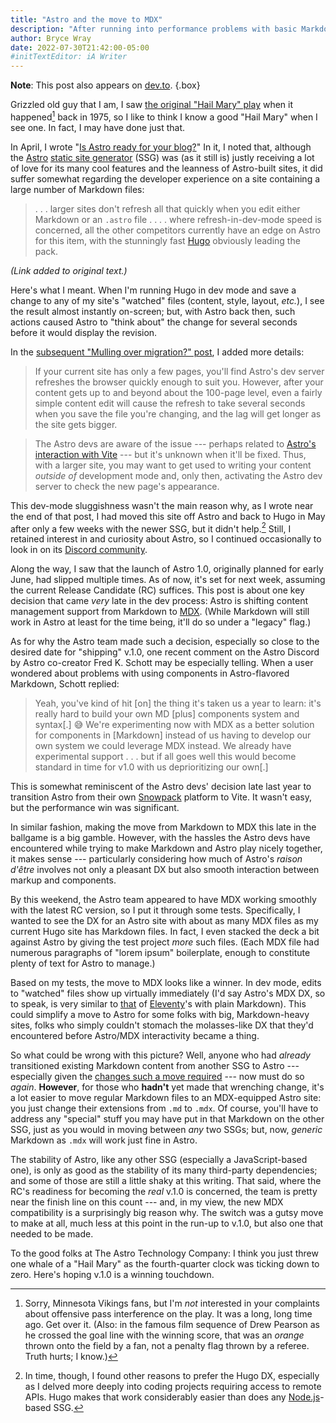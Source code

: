 ```yaml
---
title: "Astro and the move to MDX"
description: "After running into performance problems with basic Markdown, the Astro dev team opts for a more component-oriented flavor — and reaps benefits."
author: Bryce Wray
date: 2022-07-30T21:42:00-05:00
#initTextEditor: iA Writer
---
```


**Note**: This post also appears on [dev.to](https://dev.to/brycewray/astro-and-the-move-to-mdx-4bd0).
{.box}

Grizzled old guy that I am, I saw [the original "Hail Mary" play](https://agatetype.typepad.com/agate_type/2010/10/hail-mary.html) when it happened[^Vikings] back in 1975, so I like to think I know a good "Hail Mary" when I see one. In fact, I may have done just that.

[^Vikings]: Sorry, Minnesota Vikings fans, but I'm *not* interested in your complaints about offensive pass interference on the play. It was a long, long time ago. Get over it. (Also: in the famous film sequence of Drew Pearson as he crossed the goal line with the winning score, that was an *orange* thrown onto the field by a fan, not a penalty flag thrown by a referee. Truth hurts; I know.)

In April, I wrote "[Is Astro ready for your blog?](/posts/2022/04/astro-ready-your-blog/)" In it, I noted that, although the [Astro](https://astro.build) [static site generator](https://jamstack.org/generators) (SSG) was (as it still is) justly receiving a lot of love for its many cool features and the leanness of Astro-built sites, it did suffer somewhat regarding the developer experience on a site containing a large number of Markdown files:

> . . . larger sites don't refresh all that quickly when you edit either Markdown or an `.astro` file . . . . where refresh-in-dev-mode speed is concerned, all the other competitors currently have an edge on Astro for this item, with the stunningly fast [Hugo](https://gohugo.io) obviously leading the pack.

*(Link added to original text.)*

Here's what I meant. When I'm running Hugo in dev mode and save a change to any of my site's "watched" files (content, style, layout, *etc.*), I see the result almost instantly on-screen; but, with Astro back then, such actions caused Astro to "think about" the change for several seconds before it would display the revision.

In the [subsequent "Mulling over migration?" post](/posts/2022/05/mulling-over-migration/), I added more details:

> If your current site has only a few pages, you'll find Astro's dev server refreshes the browser quickly enough to suit you. However, after your content gets up to and beyond about the 100-page level, even a fairly simple content edit will cause the refresh to take several seconds when you save the file you're changing, and the lag will get longer as the site gets bigger.

> The Astro devs are aware of the issue --- perhaps related to [Astro's interaction with Vite](https://astro.build/blog/astro-021-preview/#hello-vite) --- but it's unknown when it'll be fixed. Thus, with a larger site, you may want to get used to writing your content *outside of* development mode and, only then, activating the Astro dev server to check the new page's appearance.

This dev-mode sluggishness wasn't the main reason why, as I wrote near the end of that post, I had moved this site off Astro and back to Hugo in May after only a few weeks with the newer SSG, but it didn't help.[^otherReasons] Still, I retained interest in and curiosity about Astro, so I continued occasionally to look in on its [Discord community](https://astro.build/chat).

[^otherReasons]: In time, though, I found other reasons to prefer the Hugo DX, especially as I delved more deeply into coding projects requiring access to remote APIs. Hugo makes that work considerably easier than does any [Node.js](https://nodejs.org)-based SSG.

Along the way, I saw that the launch of Astro 1.0, originally planned for early June, had slipped multiple times. As of now, it's set for next week, assuming the current Release Candidate (RC) suffices. This post is about one key decision that came *very* late in the dev process: Astro is shifting content management support from Markdown to [MDX](https://mdxjs.com). (While Markdown will still work in Astro at least for the time being, it'll do so under a "legacy" flag.)

As for why the Astro team made such a decision, especially so close to the desired date for "shipping" v.1.0, one recent comment on the Astro Discord by Astro co-creator Fred K. Schott may be especially telling. When a user wondered about problems with using components in Astro-flavored Markdown, Schott replied:

> Yeah, you've kind of hit [on] the thing it's taken us a year to learn: it's really hard to build your own MD [plus] components system and syntax[.] 😅 We're experimenting now with MDX as a better solution for components in [Markdown] instead of us having to develop our own system we could leverage MDX instead. We already have experimental support . . . but if all goes well this would become standard in time for v1.0 with us deprioritizing our own[.]

This is somewhat reminiscent of the Astro devs' decision late last year to transition Astro from their own [Snowpack](https://snowpack.dev) platform to Vite. It wasn't easy, but the performance win was significant.

In similar fashion, making the move from Markdown to MDX this late in the ballgame is a big gamble. However, with the hassles the Astro devs have encountered while trying to make Markdown and Astro play nicely together, it makes sense --- particularly considering how much of Astro's *raison d'être* involves not only a pleasant DX but also smooth interaction between markup and components.

By this weekend, the Astro team appeared to have MDX working smoothly with the latest RC version, so I put it through some tests. Specifically, I wanted to see the DX for an Astro site with about as many MDX files as my current Hugo site has Markdown files. In fact, I even stacked the deck a bit against Astro by giving the test project *more* such files. (Each MDX file had numerous paragraphs of "lorem ipsum" boilerplate, enough to constitute plenty of text for Astro to manage.)

Based on my tests, the move to MDX looks like a winner. In dev mode, edits to "watched" files show up virtually immediately (I'd say Astro's MDX DX, so to speak, is very similar to [that](https://www.zachleat.com/web/build-benchmark/#benchmark-results) of [Eleventy](https://11ty.dev)'s with plain Markdown). This could simplify a move to Astro for some folks with big, Markdown-heavy sites, folks who simply couldn't stomach the molasses-like DX that they'd encountered before Astro/MDX interactivity became a thing.

So what could be wrong with this picture? Well, anyone who had *already* transitioned existing Markdown content from another SSG to Astro --- especially given the [changes such a move required](/posts/2022/05/mulling-over-migration/#modifying-your-markdown) --- now must do so *again*. **However**, for those who **hadn't** yet made that wrenching change, it's a lot easier to move regular Markdown files to an MDX-equipped Astro site: you just change their extensions from `.md` to `.mdx`. Of course, you'll have to address any "special" stuff you may have put in that Markdown on the other SSG, just as you would in moving between *any* two SSGs; but, now, *generic* Markdown as `.mdx` will work just fine in Astro.

The stability of Astro, like any other SSG (especially a JavaScript-based one), is only as good as the stability of its many third-party dependencies; and some of those are still a little shaky at this writing. That said, where the RC's readiness for becoming the *real* v.1.0 is concerned, the team is pretty near the finish line on this count --- and, in my view, the new MDX compatibility is a surprisingly big reason why. The switch was a gutsy move to make at all, much less at this point in the run-up to v.1.0, but also one that needed to be made.

To the good folks at The Astro Technology Company: I think you just threw one whale of a "Hail Mary" as the fourth-quarter clock was ticking down to zero. Here's hoping v.1.0 is a winning touchdown.
